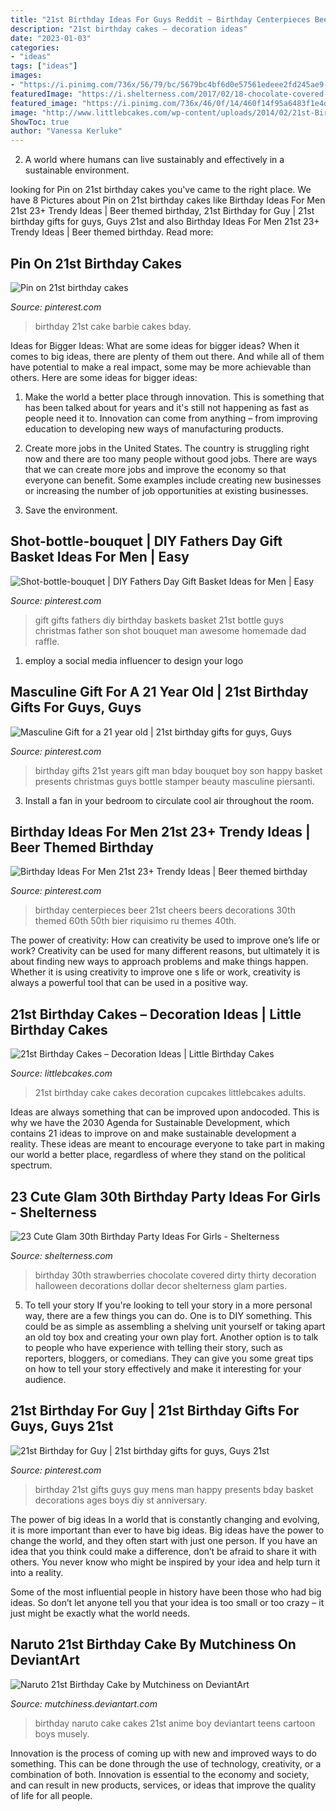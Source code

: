 ```yaml
---
title: "21st Birthday Ideas For Guys Reddit ~ Birthday Centerpieces Beer 21st Cheers Beers Decorations 30th Themed 60th 50th Bier Riquisimo Ru Themes 40th"
description: "21st birthday cakes – decoration ideas"
date: "2023-01-03"
categories:
- "ideas"
tags: ["ideas"]
images:
- "https://i.pinimg.com/736x/56/79/bc/5679bc4bf6d0e57561edeee2fd245ae9--barbie-birthday-cake-st-birthday.jpg"
featuredImage: "https://i.shelterness.com/2017/02/18-chocolate-covered-strawberries-for-a-30th-birthday-party.jpg"
featured_image: "https://i.pinimg.com/736x/46/0f/14/460f14f95a6483f1e4df9df91c487773--st-gifts--birthday.jpg"
image: "http://www.littlebcakes.com/wp-content/uploads/2014/02/21st-Birthday-Cake-Images.jpg"
ShowToc: true
author: "Vanessa Kerluke"
---
```



2. A world where humans can live sustainably and effectively in a sustainable environment. 

	

		
looking for Pin on 21st birthday cakes you've came to the right place. We have 8 Pictures about Pin on 21st birthday cakes like Birthday Ideas For Men 21st 23+ Trendy Ideas | Beer themed birthday, 21st Birthday for Guy | 21st birthday gifts for guys, Guys 21st and also Birthday Ideas For Men 21st 23+ Trendy Ideas | Beer themed birthday. Read more:
		
    
## Pin On 21st Birthday Cakes

<img loading=lazy src="https://i.pinimg.com/736x/56/79/bc/5679bc4bf6d0e57561edeee2fd245ae9--barbie-birthday-cake-st-birthday.jpg" onerror="this.onerror=null;this.src='https://tse4.mm.bing.net/th?id=OIP.d8E7P1ZhGzXvkvF8xPiKvQHaNL&amp;pid=15.1';" alt="Pin on 21st birthday cakes">

_Source: pinterest.com_

>birthday 21st cake barbie cakes bday. 

	

Ideas for Bigger Ideas: What are some ideas for bigger ideas?
When it comes to big ideas, there are plenty of them out there. And while all of them have potential to make a real impact, some may be more achievable than others. Here are some ideas for bigger ideas:
1. Make the world a better place through innovation. This is something that has been talked about for years and it's still not happening as fast as people need it to. Innovation can come from anything – from improving education to developing new ways of manufacturing products.

2. Create more jobs in the United States. The country is struggling right now and there are too many people without good jobs. There are ways that we can create more jobs and improve the economy so that everyone can benefit. Some examples include creating new businesses or increasing the number of job opportunities at existing businesses.

3. Save the environment.

    
## Shot-bottle-bouquet | DIY Fathers Day Gift Basket Ideas For Men | Easy

<img loading=lazy src="https://i.pinimg.com/736x/1e/39/19/1e3919e7319d301f9502f9e783f2a41e--diy-fathers-day-gifts-man-gifts.jpg" onerror="this.onerror=null;this.src='https://tse3.mm.bing.net/th?id=OIP.US8m0mcq3ilCKt4h7NdtTwHaNI&amp;pid=15.1';" alt="Shot-bottle-bouquet | DIY Fathers Day Gift Basket Ideas for Men | Easy">

_Source: pinterest.com_

>gift gifts fathers diy birthday baskets basket 21st bottle guys christmas father son shot bouquet man awesome homemade dad raffle. 

	

1. employ a social media influencer to design your logo 

    
## Masculine Gift For A 21 Year Old | 21st Birthday Gifts For Guys, Guys

<img loading=lazy src="https://i.pinimg.com/736x/2c/32/1b/2c321b41f0bdc68a54bfa1620031ceef--boss-gifts-man-gifts.jpg" onerror="this.onerror=null;this.src='https://tse2.mm.bing.net/th?id=OIP.JYjg1JD2GOiEUV4md9k-sQHaJ4&amp;pid=15.1';" alt="Masculine Gift for a 21 year old | 21st birthday gifts for guys, Guys">

_Source: pinterest.com_

>birthday gifts 21st years gift man bday bouquet boy son happy basket presents christmas guys bottle stamper beauty masculine piersanti. 

	

3. Install a fan in your bedroom to circulate cool air throughout the room.

    
## Birthday Ideas For Men 21st 23+ Trendy Ideas | Beer Themed Birthday

<img loading=lazy src="https://i.pinimg.com/originals/86/a2/f1/86a2f135093412437adbc90c7f79cb5c.jpg" onerror="this.onerror=null;this.src='https://tse1.mm.bing.net/th?id=OIP.IS5LEyCYUOb7i8ipE7DVRAAAAA&amp;pid=15.1';" alt="Birthday Ideas For Men 21st 23+ Trendy Ideas | Beer themed birthday">

_Source: pinterest.com_

>birthday centerpieces beer 21st cheers beers decorations 30th themed 60th 50th bier riquisimo ru themes 40th. 

	

The power of creativity: How can creativity be used to improve one’s life or work?
Creativity can be used for many different reasons, but ultimately it is about finding new ways to approach problems and make things happen. Whether it is using creativity to improve one s life or work, creativity is always a powerful tool that can be used in a positive way.

    
## 21st Birthday Cakes – Decoration Ideas | Little Birthday Cakes

<img loading=lazy src="http://www.littlebcakes.com/wp-content/uploads/2014/02/21st-Birthday-Cake-Images.jpg" onerror="this.onerror=null;this.src='https://tse4.mm.bing.net/th?id=OIP.-AMWZX2gyPz_UG0hgZ_LWwHaJ4&amp;pid=15.1';" alt="21st Birthday Cakes – Decoration Ideas | Little Birthday Cakes">

_Source: littlebcakes.com_

>21st birthday cake cakes decoration cupcakes littlebcakes adults. 

	

Ideas are always something that can be improved upon andocoded. This is why we have the 2030 Agenda for Sustainable Development, which contains 21 ideas to improve on and make sustainable development a reality. These ideas are meant to encourage everyone to take part in making our world a better place, regardless of where they stand on the political spectrum.

    
## 23 Cute Glam 30th Birthday Party Ideas For Girls - Shelterness

<img loading=lazy src="https://i.shelterness.com/2017/02/18-chocolate-covered-strawberries-for-a-30th-birthday-party.jpg" onerror="this.onerror=null;this.src='https://tse1.mm.bing.net/th?id=OIP.a6LcW7INe1vENa45ChNWIAHaJ6&amp;pid=15.1';" alt="23 Cute Glam 30th Birthday Party Ideas For Girls - Shelterness">

_Source: shelterness.com_

>birthday 30th strawberries chocolate covered dirty thirty decoration halloween decorations dollar decor shelterness glam parties. 

	

5. To tell your story
If you're looking to tell your story in a more personal way, there are a few things you can do. One is to DIY something. This could be as simple as assembling a shelving unit yourself or taking apart an old toy box and creating your own play fort. Another option is to talk to people who have experience with telling their story, such as reporters, bloggers, or comedians. They can give you some great tips on how to tell your story effectively and make it interesting for your audience.

    
## 21st Birthday For Guy | 21st Birthday Gifts For Guys, Guys 21st

<img loading=lazy src="https://i.pinimg.com/736x/46/0f/14/460f14f95a6483f1e4df9df91c487773--st-gifts--birthday.jpg" onerror="this.onerror=null;this.src='https://tse2.mm.bing.net/th?id=OIP.llPKRq0OgSzOtPD4tB84XwHaJ3&amp;pid=15.1';" alt="21st Birthday for Guy | 21st birthday gifts for guys, Guys 21st">

_Source: pinterest.com_

>birthday 21st gifts guys guy mens man happy presents bday basket decorations ages boys diy st anniversary. 

	

The power of big ideas
In a world that is constantly changing and evolving, it is more important than ever to have big ideas. Big ideas have the power to change the world, and they often start with just one person.
If you have an idea that you think could make a difference, don’t be afraid to share it with others. You never know who might be inspired by your idea and help turn it into a reality.

Some of the most influential people in history have been those who had big ideas. So don’t let anyone tell you that your idea is too small or too crazy – it just might be exactly what the world needs.

    
## Naruto 21st Birthday Cake By Mutchiness On DeviantArt

<img loading=lazy src="https://img00.deviantart.net/cdaa/i/2015/110/2/d/naruto_21st_birthday_cake_by_mutchiness-d6qrmpv.jpg" onerror="this.onerror=null;this.src='https://tse2.mm.bing.net/th?id=OIP.xAwM5z7m-VwTJ7LQEsbwXQHaLH&amp;pid=15.1';" alt="Naruto 21st Birthday Cake by Mutchiness on DeviantArt">

_Source: mutchiness.deviantart.com_

>birthday naruto cake cakes 21st anime boy deviantart teens cartoon boys musely. 

	

Innovation is the process of coming up with new and improved ways to do something. This can be done through the use of technology, creativity, or a combination of both. Innovation is essential to the economy and society, and can result in new products, services, or ideas that improve the quality of life for all people.

